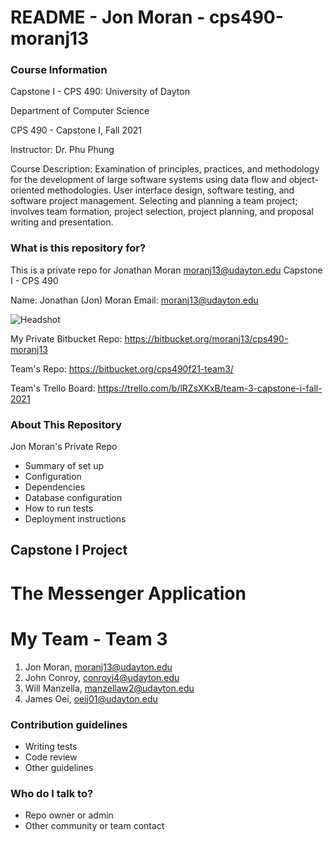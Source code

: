 # README - Jon Moran - cps490-moranj13 #

### Course Information ###

Capstone I - CPS 490: 
University of Dayton

Department of Computer Science

CPS 490 - Capstone I, Fall 2021

Instructor: Dr. Phu Phung

Course Description:
Examination of principles, practices, and methodology for the development of large software systems using data flow and object-oriented methodologies. 
User interface design, software testing, and software project management. Selecting and planning a team project; involves team formation, project selection, project planning, and proposal writing and presentation.

### What is this repository for? ###

This is a private repo for Jonathan Moran <moranj13@udayton.edu>  Capstone I - CPS 490

Name: Jonathan (Jon) Moran 
Email: <moranj13@udayton.edu>



![Headshot](https://i.ibb.co/JmZbTmZ/Jon-Moran-Picture-1.jpg)

My Private Bitbucket Repo:
https://bitbucket.org/moranj13/cps490-moranj13

Team's Repo:
https://bitbucket.org/cps490f21-team3/

Team's Trello Board:
https://trello.com/b/lRZsXKxB/team-3-capstone-i-fall-2021


### About This Repository ###

Jon Moran's Private Repo

* Summary of set up
* Configuration
* Dependencies
* Database configuration
* How to run tests
* Deployment instructions

## Capstone I Project 

# The Messenger Application

# My Team - Team 3

1.  Jon Moran, moranj13@udayton.edu
2.  John Conroy, conroyj4@udayton.edu
3.  Will Manzella, manzellaw2@udayton.edu
4.  James Oei, oeij01@udayton.edu

### Contribution guidelines ###

* Writing tests
* Code review
* Other guidelines

### Who do I talk to? ###

* Repo owner or admin
* Other community or team contact